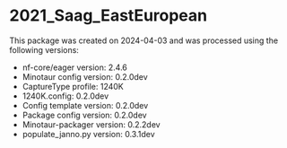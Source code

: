 # 2021_Saag_EastEuropean
This package was created on 2024-04-03 and was processed using the following versions:
 - nf-core/eager version:  2.4.6
 - Minotaur config version: 0.2.0dev
 - CaptureType profile: 1240K
 - 1240K.config: 0.2.0dev
 - Config template version: 0.2.0dev
 - Package config version: 0.2.0dev
 - Minotaur-packager version: 0.2.2dev
 - populate_janno.py version: 0.3.1dev
